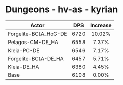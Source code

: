 # Dungeons - hv-as - kyrian
| Actor | DPS | Increase |
|---|:---:|:---:|
|Forgelite-BCtA_HoG-DE|6720|10.02%|
|Pelagos-CM-DE_HA|6558|7.37%|
|Kleia-PC-DE|6546|7.17%|
|Forgelite-BCtA-DE_HA|6457|5.71%|
|Kleia-DE_HA|6380|4.45%|
|Base|6108|0.00%|

